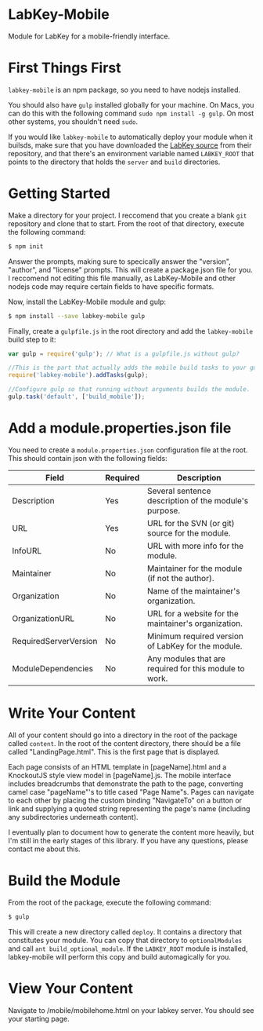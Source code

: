 # LabKey-Mobile
Module for LabKey for a mobile-friendly interface.

# First Things First
`labkey-mobile` is an npm package, so you need to have nodejs installed.

You should also have `gulp` installed globally for your machine.  On Macs, you can do this with the following command `sudo npm install -g gulp`.  On most other systems, you shouldn't need `sudo`.

If you would like `labkey-mobile` to automatically deploy your module when it builsds, make sure that you have downloaded the [LabKey source](https://www.labkey.org/wiki/home/Documentation/page.view?name=sourceCode) from their repository, and that there's an environment variable named `LABKEY_ROOT` that points to the directory that holds the `server` and `build` directories.

# Getting Started
Make a directory for your project.  I reccomend that you create a blank `git` repository and clone that to start.  From the root of that directory, execute the following command:
```Bash
$ npm init
```
Answer the prompts, making sure to specically answer the "version", "author", and "license" prompts.  This will create a package.json file for you.  I reccomend not editing this file manually, as LabKey-Mobile and other nodejs code may require certain fields to have specific formats.

Now, install the LabKey-Mobile module and gulp:
```Bash
$ npm install --save labkey-mobile gulp
```

Finally, create a `gulpfile.js` in the root directory and add the `labkey-mobile` build step to it:
```javascript
var gulp = require('gulp'); // What is a gulpfile.js without gulp?

//This is the part that actually adds the mobile build tasks to your gulp.
require('labkey-mobile').addTasks(gulp);

//Configure gulp so that running without arguments builds the module.
gulp.task('default', ['build_mobile']);
```

# Add a module.properties.json file
You need to create a `module.properties.json` configuration file at the root.  This should contain json with the following fields:

|Field                |Required|Description                                            |
|---------------------|--------|-------------------------------------------------------|
|Description          |Yes     |Several sentence description of the module's purpose.  |
|URL                  |Yes     |URL for the SVN (or git) source for the module.        |
|InfoURL              |No      |URL with more info for the module.                     |
|Maintainer           |No      |Maintainer for the module (if not the author).         |
|Organization         |No      |Name of the maintainer's organization.                 |
|OrganizationURL      |No      |URL for a website for the maintainer's organization.   |
|RequiredServerVersion|No      |Minimum required version of LabKey for the module.     |
|ModuleDependencies   |No      |Any modules that are required for this module to work. |

# Write Your Content
All of your content should go into a directory in the root of the package called `content`.  In the root of the content directory, there should be a file called "LandingPage.html".  This is the first page that is displayed.

Each page consists of an HTML template in [pageName].html and a KnockoutJS style view model in [pageName].js.  The mobile interface includes breadcrumbs that demonstrate the path to the page, converting camel case "pageName"'s to title cased "Page Name"s.  Pages can navigate to each other by placing the custom binding "NavigateTo" on a button or link and supplying a quoted string representing the page's name (including any subdirectories underneath content).

I eventually plan to document how to generate the content more heavily, but I'm still in the early stages of this library.  If you have any questions, please contact me about this.

# Build the Module
From the root of the package, execute the following command:
```bash
$ gulp
```

This will create a new directory called `deploy`.  It contains a directory that constitutes your module.  You can copy that directory to `optionalModules` and call `ant build_optional_module`.  If the `LABKEY_ROOT` module is installed, labkey-mobile will perform this copy and build automagically for you.

# View Your Content
Navigate to /mobile/mobilehome.html on your labkey server.  You should see your starting page.
